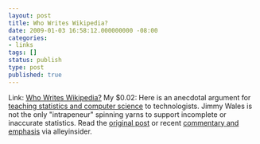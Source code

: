 ```yaml
---
layout: post
title: Who Writes Wikipedia?
date: 2009-01-03 16:58:12.000000000 -08:00
categories:
- links
tags: []
status: publish
type: post
published: true
---
```

Link: <a href="http://www.aaronsw.com/weblog/whowriteswikipedia">Who Writes Wikipedia?</a>
My $0.02: Here is an anecdotal argument for [teaching statistics and computer science](http://www.zedshaw.com/rants/programmer_stats.html) to technologists. Jimmy Wales is not the only "intrapeneur" spinning yarns to support incomplete or inaccurate statistics. Read the [original post](http://www.aaronsw.com/weblog/whowriteswikipedia) or recent [commentary and emphasis](http://www.alleyinsider.com/2009/1/who-the-hell-writes-wikipedia-anyway) via alleyinsider.
